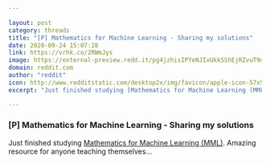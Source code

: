 ```yaml
---

layout: post
category: threads
title: "[P] Mathematics for Machine Learning - Sharing my solutions"
date: 2020-09-24 15:07:28
link: https://vrhk.co/2RWmJys
image: https://external-preview.redd.it/pg4jzhisIPYeNJIxUkkSShEjRZvuT9o_HLgRd5maTic.jpg?width=180&height=94.2408376963&auto=webp&crop=180:94.2408376963,smart&s=2b912ad8e53c0b17bfe132711817c99e568cc9b5
domain: reddit.com
author: "reddit"
icon: http://www.redditstatic.com/desktop2x/img/favicon/apple-icon-57x57.png
excerpt: "Just finished studying [Mathematics for Machine Learning (MML)](<https://mml-book.github.io/>). Amazing resource for anyone teaching themselves..."

---
```


### [P] Mathematics for Machine Learning - Sharing my solutions

Just finished studying [Mathematics for Machine Learning (MML)](<https://mml-book.github.io/>). Amazing resource for anyone teaching themselves...